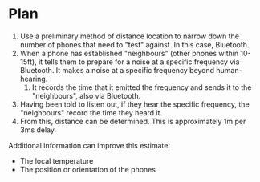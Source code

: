 # Plan

1. Use a preliminary method of distance location to narrow down the number of phones that need to "test" against. In this case, Bluetooth.
2. When a phone has established "neighbours" (other phones within 10-15ft), it tells them to prepare for a noise at a specific frequency via Bluetooth. It makes a noise at a specific frequency beyond human-hearing.
   1. It records  the time that it emitted the frequency and sends it to the "neighbours", also via Bluetooth.
3. Having been told to listen out, if they hear the specific frequency, the "neighbours" record the time they heard it.
4. From this, distance can be determined. This is approximately 1m per 3ms delay.

Additional information can improve this estimate:
 - The local temperature
 - The position or orientation of the phones